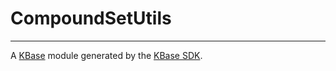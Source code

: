 
# CompoundSetUtils
---

A [KBase](https://kbase.us) module generated by the [KBase SDK](https://github.com/kbase/kb_sdk).


